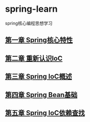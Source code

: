# spring-learn
spring核心编程思想学习

## [第一章 Spring核心特性]()

## [第二章 重新认识IoC](https://github.com/wkk1994/spring-learn/blob/master/java-beans-demo)

## [第三章 Spring IoC概述](https://github.com/wkk1994/spring-learn/blob/master/ioc-container-overview)

## [第四章 Spring Bean基础](https://github.com/wkk1994/spring-learn/blob/master/spring-bean)

## [第五章 Spring IoC依赖查找](https://github.com/wkk1994/spring-learn/blob/master/dependency-lookup)